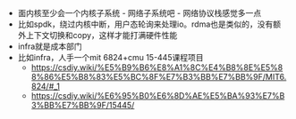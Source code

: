 - 面内核至少会一个内核子系统 - 网络子系统吧 - 网络协议栈感觉多一点
- 比如spdk，绕过内核中断，用户态轮询来处理io。rdma也是类似的，没有额外上下文切换和copy，这样才能打满硬件性能
- infra就是成本部门
- 比如infra，人手一个mit 6824+cmu 15-445课程项目
  - https://csdiy.wiki/%E5%B9%B6%E8%A1%8C%E4%B8%8E%E5%88%86%E5%B8%83%E5%BC%8F%E7%B3%BB%E7%BB%9F/MIT6.824/#_1
  - https://csdiy.wiki/%E6%95%B0%E6%8D%AE%E5%BA%93%E7%B3%BB%E7%BB%9F/15445/